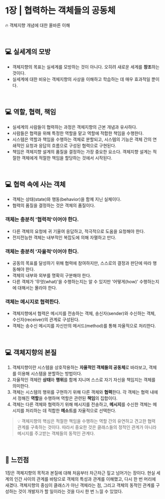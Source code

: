 # 1장 | 협력하는 객체들의 공동체
🔥 객체지향 개념에 대한 올바른 이해

<br>

## 💻 실세계의 모방

- 객체지향의 목표는 실세계를 모방하는 것이 아니다. 오히려 새로운 세계를 **창조**하는 것이다.
- 실세계에 대한 비유는 객체지향의 사상을 이해하고 학습하는 데 매우 효과적일 뿐이다.

<br>

## 💻 역할, 협력, 책임

- 실세계의 사람들이 협력하는 과정은 객체지향의 근본 개념과 유사하다.
- 사람들은 협력을 위해 특정한 역할을 맡고 역할에 적합한 책임을 수행한다.
- 시스템은 역할과 책임을 수행하는 객체로 분할되고, 시스템의 기능은 객체 간의 연쇄적인 요청과 응답의 흐름으로 구성된 협력으로 구현된다.
- 책임은 객체지향 설계의 품질을 결정하는 가장 중요한 요소다. 객체지향 설계는 적절한 객체에게 적절한 책임을 할당하는 것에서 시작된다.

<br>

## 💻 협력 속에 사는 객체

- 객체는 상태(state)와 행동(behavior)을 함께 지닌 실체이다.
- 협력의 품질을 결정하는 것은 객체의 품질이다.

### 객체는 충분히 '협력적'이어야 한다.
- 다른 객체의 요청에 귀 기울여 응답하고, 적극적으로 도움을 요청해야 한다.
- 전지전능한 객체는 내부적인 복잡도에 의해 자멸하고 만다.

### 객체는 충분히 '자율적'이어야 한다.
- 공동의 목표를 달성하기 위해 협력에 참여하지만, 스스로의 결정과 판단에 따라 행동해야 한다.
- 객체의 내부와 외부를 명확히 구분해야 한다.
- 다른 객체가 '무엇(what)'을 수행하는지는 알 수 있지만 '어떻게(how)' 수행하는지에 대해서는 몰라야 한다.

### 객체는 메시지로 협력한다.
- 객체지향에서 협력은 메시지를 전송하는 객체, 송신자(sender)와 수신하는 객체, 수신자(receiver)의 관계로 구성된다.
- 객체는 송수신 메시지를 자신만의 메서드(method)를 통해 자율적으로 처리한다.

<br>

## 💻 객체지향의 본질

1. 객체지향이란 시스템을 상호작용하는 **자율적인 객체들의 공동체**로 바라보고, 객체를 이용해 시스템을 분할하는 방법이다.
2. 자율적인 객체란 **상태**와 **행위**를 함께 지니며 스스로 자기 자신을 책임지는 객체를 의미한다.
3. 객체는 시스템의 행위를 구현하기 위해 다른 객체와 **협력**한다. 각 객체는 협력 내에서 정해진 **역할**을 수행하며 역할은 관련된 **책임**의 집합이다.
4. 객체는 다른 객체와 협력하기 위해 메시지를 전송하고, **메시지**를 수신한 객체는 메시지를 처리하는 데 적합한 **메소드**를 자율적으로 선택한다.

> 💡 객체지향의 핵심은 적절한 책임을 수행하는 역할 간의 유연하고 견고한 협력 관계를 구축하는 것이다. 따라서 중요한 것은 클래스들의 정적인 관계가 아니라 메시지를 주고받는 객체들의 동적인 관계다.

<br>

## 📝 느낀점

1장은 객체지향의 목적과 본질에 대해 처음부터 차근차근 짚고 넘어가는 장이다. 현실 세계의 인간 사이의 관계를 바탕으로 객체의 특성과 관계를 이해했고, 다시 한 번 머리에 새겼다.
객체지향의 중심이 클래스가 아닌 객체라는 점, 그리고 객체의 동적인 관계를 구성하는 것이 개발자가 할 일이라는 것을 다시 한 번 느낄 수 있었다.
